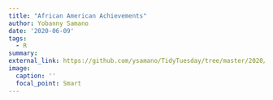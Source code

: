 ```yaml
---
title: "African American Achievements"
author: Yobanny Samano
date: '2020-06-09'
tags:
  - R
summary:
external_link: https://github.com/ysamano/TidyTuesday/tree/master/2020/week_24
image:
  caption: ''
  focal_point: Smart
---
```


